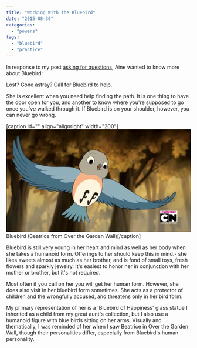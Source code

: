 ```yaml
---
title: "Working With the Bluebird"
date: "2015-08-30"
categories: 
  - "powers"
tags: 
  - "bluebird"
  - "practice"
---
```


In response to my post [asking for questions](http://jackofmanytrades.info/2015/08/got-questions/), Aine wanted to know more about Bluebird:

Lost? Gone astray? Call for Bluebird to help.

She is excellent when you need help finding the path. It is one thing to have the door open for you, and another to know where you're supposed to go once you've walked through it. If Bluebird is on your shoulder, however, you can never go wrong.

\[caption id="" align="alignright" width="200"\]![](images/Beatrice.png) Bluebird (Beatrice from Over the Garden Wall)\[/caption\]

Bluebird is still very young in her heart and mind as well as her body when she takes a humanoid form. Offerings to her should keep this in mind.- she likes sweets almost as much as her brother, and is fond of small toys, fresh flowers and sparkly jewelry. It's easiest to honor her in conjunction with her mother or brother, but it's not required.

Most often if you call on her you will get her human form. However, she does also visit in her bluebird form sometimes. She acts as a protector of children and the wrongfully accused, and threatens only in her bird form.

My primary representation of her is a 'Bluebird of Happiness' glass statue I inherited as a child from my great aunt's collection, but I also use a humanoid figure with blue birds sitting on her arms. Visually and thematically, I was reminded of her when I saw Beatrice in Over the Garden Wall, though their personalities differ, especially from Bluebird's human personality.
